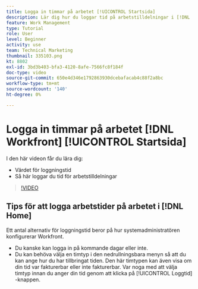```yaml
---
title: Logga in timmar på arbetet [!UICONTROL Startsida]
description: Lär dig hur du loggar tid på arbetstilldelningar i [!DNL  Workfront]. Förstå varför loggningstid kan behövas i din organisation.
feature: Work Management
type: Tutorial
role: User
level: Beginner
activity: use
team: Technical Marketing
thumbnail: 335103.png
kt: 8802
exl-id: 3bd3b403-bfa3-4120-8afe-7566fc8f184f
doc-type: video
source-git-commit: 650e4d346e1792863930dcebafacab4c88f2a8bc
workflow-type: tm+mt
source-wordcount: '140'
ht-degree: 0%

---
```


# Logga in timmar på arbetet [!DNL Workfront] [!UICONTROL Startsida]

I den här videon får du lära dig:

* Värdet för loggningstid
* Så här loggar du tid för arbetstilldelningar

>[!VIDEO](https://video.tv.adobe.com/v/335103/?quality=12&learn=on)

## Tips för att logga arbetstider på arbetet i [!DNL Home]

Ett antal alternativ för loggningstid beror på hur systemadministratören konfigurerar Workfront.

* Du kanske kan logga in på kommande dagar eller inte.
* Du kan behöva välja en timtyp i den nedrullningsbara menyn så att du kan ange hur du har tillbringat tiden. Den här timtypen kan även visa om din tid var fakturerbar eller inte fakturerbar. Var noga med att välja timtyp innan du anger din tid genom att klicka på [!UICONTROL Loggtid] -knappen.

<!---
learn more URLs
--->
